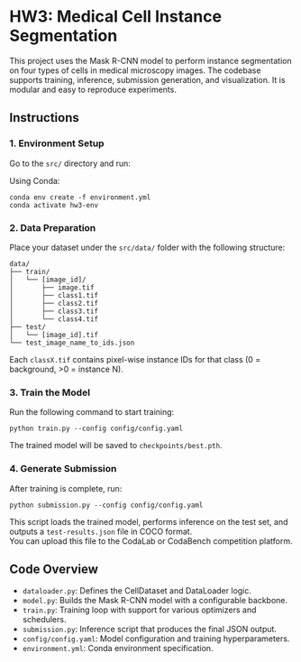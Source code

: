# HW3: Medical Cell Instance Segmentation

This project uses the Mask R-CNN model to perform instance segmentation on four types of cells in medical microscopy images. The codebase supports training, inference, submission generation, and visualization. It is modular and easy to reproduce experiments.

## Instructions

### 1. Environment Setup

Go to the `src/` directory and run:

Using Conda:
```
conda env create -f environment.yml
conda activate hw3-env
```

### 2. Data Preparation

Place your dataset under the `src/data/` folder with the following structure:

```
data/
├── train/
│   └── [image_id]/
│       ├── image.tif
│       ├── class1.tif
│       ├── class2.tif
│       ├── class3.tif
│       └── class4.tif
├── test/
│   └── [image_id].tif
└── test_image_name_to_ids.json
```

Each `classX.tif` contains pixel-wise instance IDs for that class (0 = background, >0 = instance N).

### 3. Train the Model

Run the following command to start training:

```
python train.py --config config/config.yaml 
```

The trained model will be saved to `checkpoints/best.pth`.

### 4. Generate Submission

After training is complete, run:

```
python submission.py --config config/config.yaml
```

This script loads the trained model, performs inference on the test set, and outputs a `test-results.json` file in COCO format.  
You can upload this file to the CodaLab or CodaBench competition platform.

## Code Overview

- `dataloader.py`: Defines the CellDataset and DataLoader logic.  
- `model.py`: Builds the Mask R-CNN model with a configurable backbone.  
- `train.py`: Training loop with support for various optimizers and schedulers.  
- `submission.py`: Inference script that produces the final JSON output.  
- `config/config.yaml`: Model configuration and training hyperparameters.  
- `environment.yml`: Conda environment specification.  
